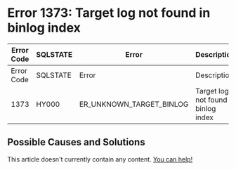 
# Error 1373: Target log not found in binlog index


| Error Code | SQLSTATE | Error | Description |
| --- | --- | --- | --- |
| Error Code | SQLSTATE | Error | Description |
| 1373 | HY000 | ER_UNKNOWN_TARGET_BINLOG | Target log not found in binlog index |




## Possible Causes and Solutions


This article doesn't currently contain any content. [You can help!](/kb/en/writing-and-editing-knowledge-base-articles/)

